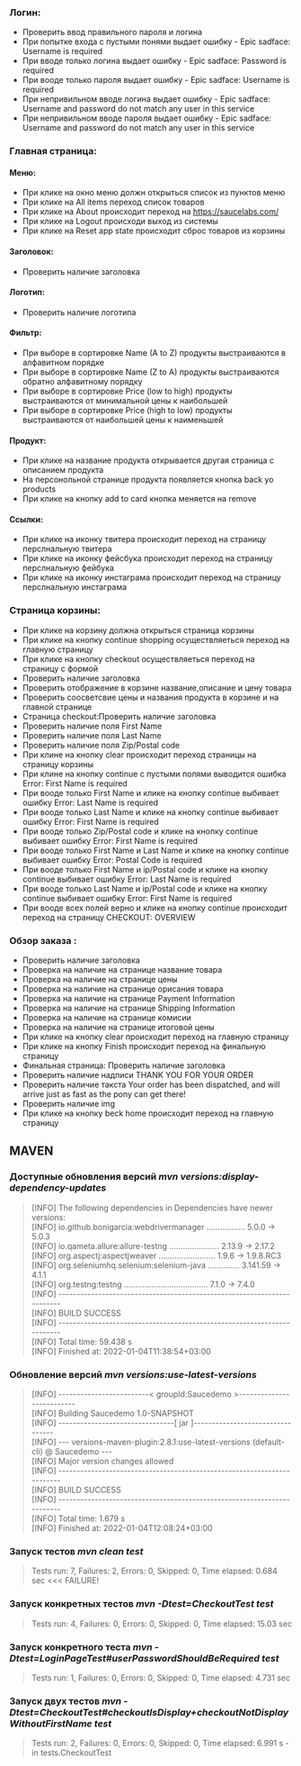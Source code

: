 ### Логин:
* Проверить ввод правильного пароля и логина <br/>
* При попытке входа с пустыми понями выдает ошибку - Epic sadface: Username is required <br/>
* При вводе только логина выдает ошибку - Epic sadface: Password is required <br/>
* При вооде  только пароля выдает ошибку - Epic sadface: Username is required <br/>
* При непривильном вводе логина выдает ошибку - Epic sadface: Username and password do not match any user in this service <br/>
* При непривильном вводе пароля выдает ошибку - Epic sadface: Username and password do not match any user in this service <br/>
### Главная страница: <br/>
#### Меню:   
* При клике на окно меню должн открыться список из пунктов меню <br/>
* При клике на All items переход список товаров <br/>
* При клике на About происходит переход на https://saucelabs.com/ <br/>
* При клике на Logout происходи выход из системы <br/>
* При клике на Reset app state происходит сброс товаров из корзины <br/>
#### Заголовок:
* Проверить наличие заголовка <br/>
#### Логотип:
* Проверить наличие логотипа <br/>
#### Фильтр: 
* При выборе в сортировке Name (A to Z) продукты выстраиваются в алфавитном порядке <br/>
* При выборе в сортировке Name (Z to A) продукты выстраиваются обратно алфавитному порядку <br/>
* При выборе в сортировке Price (low to high) продукты выстраиваются от минимальной цены к наибольшей <br/>
* При выборе в сортировке Price (high to low)  продукты выстраиваются от наибольшей цены к наименьшей <br/>
#### Продукт:
* При клике на название продукта открывается другая страница с описанием продукта <br/>
* На персонольной странице продукта появляется кнопка back yo products <br/>
* При клике на кнопку add to card  кнопка меняется на remove <br/>
#### Ссылки:
* При клике на иконку твитера происходит переход на страницу перслнальную твитера <br/>
* При клике на иконку фейсбука происходит переход на страницу перслнальную фейбука <br/>
* При клике на иконку инстаграма  происходит переход на страницу перслнальную инстаграма <br/>
### Страница корзины: 
* При клике на корзину должна открыться страница корзины <br/>
* При клике на кнопку continue shopping осуществляеться переход на главную страницу <br/>
* При клике на кнопку checkout осуществляеться переход на страницу с формой <br/>
* Проверить наличие заголовка <br/>
* Проверить отображение в корзине название,описание и цену товара <br/>
* Проверить соосветсвие цены и названия продукта в корзине и на главной странице <br/>
* Страница checkout:Проверить наличие заголовка <br/>
* Проверить наличие поля First Name <br/>
* Проверить наличие поля Last Name <br/>
* Проверить наличие поля Zip/Postal code <br/>
* При клине на кнопку clear происходит переход страницы на страницу корзины <br/>
* При клине на кнопку continue с пустыми полями выводится ошибка Error: First Name is required <br/>
* При вооде только First Name и клике на кнопку continue выбивает ошибку Error: Last Name is required <br/>
* При вооде только Last Name и клике на кнопку continue выбивает ошибку Error: First Name is required <br/>
* При вооде только Zip/Postal code и клике на кнопку continue выбивает ошибку Error: First Name is required <br/>
* При вооде только First Name и Last Name и клике на кнопку continue выбивает ошибку Error: Postal Code is required <br/>
* При вооде только First Name и ip/Postal code и клике на кнопку continue выбивает ошибку Error: Last Name is required <br/>
* При вооде только Last Name и ip/Postal code и клике на кнопку continue выбивает ошибку Error: First Name is required <br/>
* При вооде всех полей верно и клике на кнопку continue происходит переход на страницу CHECKOUT: OVERVIEW <br/>
### Обзор заказа : 
* Проверить наличие заголовка <br/> 
* Проверка на наличие на странице название товара <br/>
* Проверка на наличие на странице цены <br/> 
* Проверка на наличие на странице орисания товара <br/>
* Проверка на наличие на странице Payment Information <br/>
* Проверка на наличие на странице Shipping Information <br/>
* Проверка на наличие на странице комисии <br/>
* Проверка на наличие на странице итоговой цены <br/>
* При клике на кнопку clear происходит переход на главную страницу <br/>
* При клике на кнопку Finish происходит переход на финальную страницу <br/>
* Финальная страница: Проверить наличие заголовка <br/>
* Проверить наличие надписи THANK YOU FOR YOUR ORDER <br/>
* Проверить наличие такста Your order has been dispatched, and will arrive just as fast as the pony can get there! <br/>
* Проверить наличие img <br/>
* При клике на кнопку beck home происходит переход на главную страницу <br/>

## **MAVEN**
### Доступные обновления версий  _mvn versions:display-dependency-updates_
> [INFO] The following dependencies in Dependencies have newer versions: <br/>
[INFO]   io.github.bonigarcia:webdrivermanager ................. 5.0.0 -> 5.0.3 <br/>
[INFO]   io.qameta.allure:allure-testng ...................... 2.13.9 -> 2.17.2 <br/>
[INFO]   org.aspectj:aspectjweaver ......................... 1.9.6 -> 1.9.8.RC3 <br/>
[INFO]   org.seleniumhq.selenium:selenium-java .............. 3.141.59 -> 4.1.1 <br/>
[INFO]   org.testng:testng ..................................... 7.1.0 -> 7.4.0 <br/>
[INFO] ------------------------------------------------------------------------ <br/>
[INFO] BUILD SUCCESS <br/>
[INFO] ------------------------------------------------------------------------ <br/>
[INFO] Total time:  59.438 s <br/>
[INFO] Finished at: 2022-01-04T11:38:54+03:00 <br/>

### Обновление версий  _mvn versions:use-latest-versions_
>[INFO] -------------------------< groupId:Saucedemo >-------------------------- <br/>
[INFO] Building Saucedemo 1.0-SNAPSHOT <br/>
[INFO] --------------------------------[ jar ]--------------------------------- <br/>
[INFO] --- versions-maven-plugin:2.8.1:use-latest-versions (default-cli) @ Saucedemo --- <br/>
[INFO] Major version changes allowed <br/>
[INFO] ------------------------------------------------------------------------<br/>
[INFO] BUILD SUCCESS <br/>
[INFO] ------------------------------------------------------------------------ <br/>
[INFO] Total time:  1.679 s <br/>
[INFO] Finished at: 2022-01-04T12:08:24+03:00 <br/>

### Запуск тестов _mvn clean test_
>Tests run: 7, Failures: 2, Errors: 0, Skipped: 0, Time elapsed: 0.684 sec  <<< FAILURE!

### Запуск конкретных тестов  _mvn -Dtest=CheckoutTest test_ 
>Tests run: 4, Failures: 0, Errors: 0, Skipped: 0, Time elapsed: 15.03 sec

### Запуск конкретного теста  _mvn -Dtest=LoginPageTest#userPasswordShouldBeRequired test_
>Tests run: 1, Failures: 0, Errors: 0, Skipped: 0, Time elapsed: 4.731 sec

### Запуск двух тестов _mvn -Dtest=CheckoutTest#checkoutIsDisplay+checkoutNotDisplayWithoutFirstName test_
>Tests run: 2, Failures: 0, Errors: 0, Skipped: 0, Time elapsed: 6.991 s - in tests.CheckoutTest










        


        

 